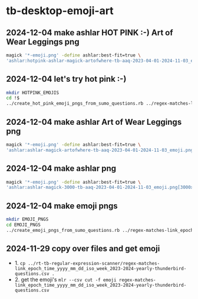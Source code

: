# tb-desktop-emoji-art
## 2024-12-04 make ashlar HOT PINK :-) Art of Wear Leggings png
```bash
magick '*-emoji.png' -define ashlar:best-fit=true \
'ashlar:hotpink-ashlar-magick-artofwhere-tb-aaq-2023-04-01-2024-11-03_emoji.png[3325x6358+0+0]'
```
## 2024-12-04 let's try hot pink :-)
```bash
mkdir HOTPINK_EMOJIS
cd !$
../create_hot_pink_emoji_pngs_from_sumo_questions.rb ../regex-matches-link_epoch_time_yyyy_mm_dd_iso_week_2023-2024-yearly-thunderbird-questions.csv
```
## 2024-12-04 make ashlar Art of Wear Leggings png
```bash
magick '*-emoji.png' -define ashlar:best-fit=true \
'ashlar:ashlar-magick-artofwhere-tb-aaq-2023-04-01-2024-11-03_emoji.png[3325x6358+0+0]'
```
## 2024-12-04 make ashlar png
```bash
magick '*-emoji.png' -define ashlar:best-fit=true \
'ashlar:ashlar-magick-3000-tb-aaq-2023-04-01-2024-11-03_emoji.png[3000x3000+0+0]'
```
## 2024-12-04 make emoji pngs
```bash
mkdir EMOJI_PNGS
cd EMOJI_PNGS
../create_emoji_pngs_from_sumo_questions.rb ../regex-matches-link_epoch_time_yyyy_mm_dd_iso_week_2023-2024-yearly-thunderbird-questions.csv
```
## 2024-11-29 copy over files and get emoji
* 1\. `cp ../rt-tb-regular-expression-scanner/regex-matches-link_epoch_time_yyyy_mm_dd_iso_week_2023-2024-yearly-thunderbird-questions.csv .`
* 2\. get the emoji's `mlr --csv cut -f emoji regex-matches-link_epoch_time_yyyy_mm_dd_iso_week_2023-2024-yearly-thunderbird-questions.csv`
